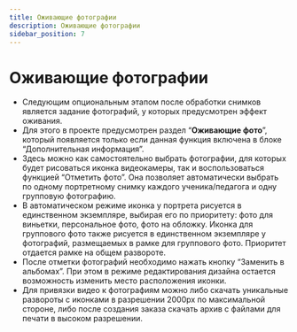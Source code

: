 ```yaml
---
title: Оживающие фотографии
description: Оживающие фотографии
sidebar_position: 7
---
```


# Оживающие фотографии
* Следующим опциональным этапом после обработки снимков является задание фотографий, у которых предусмотрен эффект оживания.
* Для этого в проекте предусмотрен раздел “__Оживающие фото__”, который появляется только если данная функция включена в блоке “Дополнительная информация”.
* Здесь можно как самостоятельно выбрать фотографии, для которых будет рисоваться иконка видеокамеры, так и воспользоваться функцией “Отметить фото”. Она позволяет автоматически выбрать по одному портретному снимку каждого ученика/педагога и одну групповую фотографию.
* В автоматическом режиме иконка у портрета рисуется в единственном экземпляре, выбирая его по приоритету: фото для виньетки, персональное фото, фото на обложку. Иконка для группового фото также рисуется в единственном экземпляре у фотографий, размещаемых в рамке для группового фото. Приоритет отдается рамке на общем развороте.
* После отметки фотографий необходимо нажать кнопку “Заменить в альбомах”. При этом в режиме редактирования дизайна остается возможность изменить место расположения иконки.
* Для привязки видео к фотографиям можно либо скачать уникальные развороты с иконками в разрешении 2000px по максимальной стороне, либо после создания заказа скачать архив с файлами для печати в высоком разрешении.
